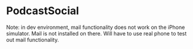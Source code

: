 # PodcastSocial


Note: in dev environment, mail functionality does not work on the iPhone simulator. Mail is not installed on there. Will have to use real phone to test out mail functionality.


